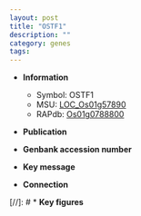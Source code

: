 ```yaml
---
layout: post
title: "OSTF1"
description: ""
category: genes
tags: 
---
```


* **Information**  
    + Symbol: OSTF1  
    + MSU: [LOC_Os01g57890](http://rice.uga.edu/cgi-bin/ORF_infopage.cgi?orf=LOC_Os01g57890)  
    + RAPdb: [Os01g0788800](http://rapdb.dna.affrc.go.jp/viewer/gbrowse_details/irgsp1?name=Os01g0788800)  

* **Publication**  

* **Genbank accession number**  

* **Key message**  

* **Connection**  

[//]: # * **Key figures**  


